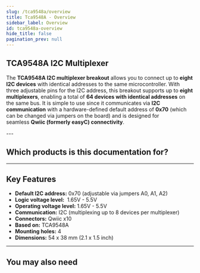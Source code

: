 ```yaml
---
slug: /tca9548a/overview
title: Tca9548A - Overview
sidebar_label: Overview
id: tca9548a-overview
hide_title: false
pagination_prev: null
---
```


## TCA9548A I2C Multiplexer

The **TCA9548A I2C multiplexer breakout** allows you to connect up to **eight I2C devices** with identical addresses to the same microcontroller. With three adjustable pins for the I2C address, this breakout supports up to **eight multiplexers**, enabling a total of **64 devices with identical addresses** on the same bus. It is simple to use since it communicates via **I2C communication** with a hardware-defined default address of **0x70** (which can be changed via jumpers on the board) and is designed for seamless **Qwiic (formerly easyC) connectivity**.

<CenteredImage src="/img/tca9548a/333042.jpg" alt="TCA9548A I2C multiplexer breakout" caption="TCA9548A I2C multiplexer breakout" />
---

## Which products is this documentation for?

<QuickLink title="I2C multiplexer TCA9548A breakout" 
description="333042" 
url="https://soldered.com/product/i2c-multiplexer-tca9548a-breakout/" 
image="/img/tca9548a/333042.jpg" />

---

## Key Features

*   **Default I2C address:** 0x70 (adjustable via jumpers A0, A1, A2)
*   **Logic voltage level:**  1.65V - 5.5V
*   **Operating voltage level:** 1.65V - 5.5V
*   **Communication:** I2C (multiplexing up to 8 devices per multiplexer)
*   **Connectors:** Qwiic x10
*   **Based on:** TCA9548A
*   **Mounting holes:** 4
*   **Dimensions:** 54 x 38 mm (2.1 x 1.5 inch)

---

## You may also need

<QuickLink 
  title="Qwiic cable" 
  description="Qwiic (formerly easyC) compatible cables with connectors on both ends, available in various lengths."
  url="https://soldered.com/product/easyc-cable/"
  image="/img/333311.webp" 
/>
